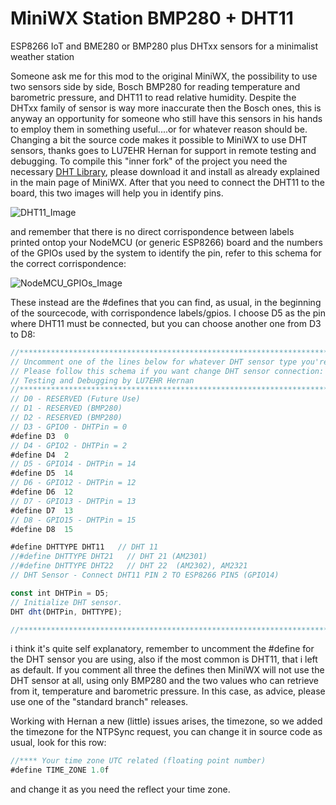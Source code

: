 # MiniWX Station BMP280 + DHT11
ESP8266 IoT and BME280 or BMP280 plus DHTxx sensors for a minimalist weather station

Someone ask me for this mod to the original MiniWX, the possibility to use two sensors side by side, Bosch BMP280 for reading temperature and barometric pressure, and DHT11 to read relative humidity.
Despite the DHTxx family of sensor is way more inaccurate then the Bosch ones, this is anyway an opportunity for someone who still have this sensors in his hands to employ them in something useful....or for whatever reason should be.
Changing a bit the source code makes it possible to MiniWX to use DHT sensors, thanks goes to LU7EHR Hernan for support in remote testing and debugging.
To compile this "inner fork" of the project you need the necessary [DHT Library](https://github.com/adafruit/DHT-sensor-library), please download it and install as already explained in the main page of MiniWX.
After that you need to connect the DHT11 to the board, this two images will help you in identify pins.

![DHT11_Image](https://github.com/IU5HKU/MiniWXStation/blob/master/Images/DHT11.jpg)

and remember that there is no direct corrispondence between labels printed ontop your NodeMCU (or generic ESP8266) board and the numbers of the GPIOs used by the system to identify the pin, refer to this schema for the correct corrispondence:

![NodeMCU_GPIOs_Image](https://github.com/IU5HKU/MiniWXStation/blob/master/Images/NodeMCU_GPIOs.png)

These instead are the #defines that you can find, as usual, in the beginning of the sourcecode, with corrispondence labels/gpios. I choose D5 as the pin where DHT11 must be connected, but you can choose another one from D3 to D8:


```javascript
//***************************************************************************
// Uncomment one of the lines below for whatever DHT sensor type you're using
// Please follow this schema if you want change DHT sensor connection:
// Testing and Debugging by LU7EHR Hernan
//***************************************************************************
// D0 - RESERVED (Future Use)
// D1 - RESERVED (BMP280)
// D2 - RESERVED (BMP280)
// D3 - GPIO0 - DHTPin = 0
#define D3  0
// D4 - GPIO2 - DHTPin = 2
#define D4  2
// D5 - GPIO14 - DHTPin = 14
#define D5  14
// D6 - GPIO12 - DHTPin = 12
#define D6  12
// D7 - GPIO13 - DHTPin = 13
#define D7  13
// D8 - GPIO15 - DHTPin = 15
#define D8  15

#define DHTTYPE DHT11   // DHT 11
//#define DHTTYPE DHT21   // DHT 21 (AM2301)
//#define DHTTYPE DHT22   // DHT 22  (AM2302), AM2321
// DHT Sensor - Connect DHT11 PIN 2 TO ESP8266 PIN5 (GPIO14)

const int DHTPin = D5; 
// Initialize DHT sensor.
DHT dht(DHTPin, DHTTYPE);

//***************************************************************************
```

i think it's quite self explanatory, remember to uncomment the #define for the DHT sensor you are using, also if the most common is DHT11, that i left as default. If you comment all three the defines then MiniWX will not use the DHT sensor at all, using only BMP280 and the two values who can retrieve from it, temperature and barometric pressure.
In this case, as advice, please use one of the "standard branch" releases.

Working with Hernan a new (little) issues arises, the timezone, so we added the timezone for the NTPSync request, you can change it in source code as usual, look for this row:
```javascript
//**** Your time zone UTC related (floating point number)
#define TIME_ZONE 1.0f
```
and change it as you need the reflect your time zone.
